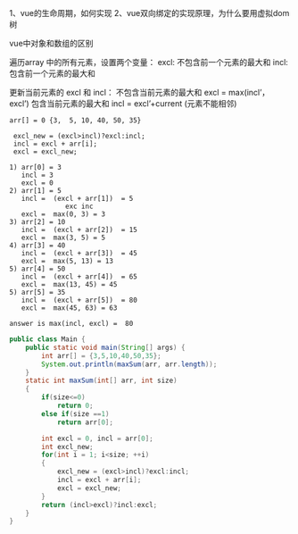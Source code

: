 1、vue的生命周期，如何实现
2、vue双向绑定的实现原理，为什么要用虚拟dom树 

 vue中对象和数组的区别 

 



遍历array 中的所有元素，设置两个变量：
excl: 不包含前一个元素的最大和
incl: 包含前一个元素的最大和



更新当前元素的 excl 和 incl：
不包含当前元素的最大和 excl = max(incl’， excl’)
包含当前元素的最大和 incl = excl’+current (元素不能相邻)

```
arr[] = 0 {3,  5, 10, 40, 50, 35}

 excl_new = (excl>incl)?excl:incl;
 incl = excl + arr[i];
 excl = excl_new;

1) arr[0] = 3
   incl = 3 
   excl = 0
2) arr[1] = 5
   incl =  (excl + arr[1])  = 5
   			  exc inc
   excl =  max(0, 3) = 3
3) arr[2] = 10
   incl =  (excl + arr[2])  = 15
   excl =  max(3, 5) = 5
4) arr[3] = 40
   incl =  (excl + arr[3])  = 45
   excl =  max(5, 13) = 13
5) arr[4] = 50
   incl =  (excl + arr[4])  = 65
   excl =  max(13, 45) = 45
5) arr[5] = 35
   incl =  (excl + arr[5])  = 80
   excl =  max(45, 63) = 63

answer is max(incl, excl) =  80
```



```java
public class Main {
    public static void main(String[] args) {
        int arr[] = {3,5,10,40,50,35};
        System.out.println(maxSum(arr, arr.length));
    }
    static int maxSum(int[] arr, int size)
    {
        if(size<=0)
            return 0;
        else if(size ==1)
            return arr[0];

        int excl = 0, incl = arr[0];
        int excl_new;
        for(int i = 1; i<size; ++i)
        {
            excl_new = (excl>incl)?excl:incl;
            incl = excl + arr[i];
            excl = excl_new;
        }
        return (incl>excl)?incl:excl;
    }
}
```

